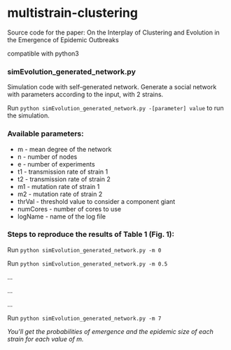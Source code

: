 # multistrain-clustering
Source code for the paper: On the Interplay of Clustering and Evolution in the Emergence of Epidemic Outbreaks

compatible with python3

### simEvolution_generated_network.py
Simulation code with self-generated network. Generate a social network with parameters according to the input, with 2 strains.

Run `python simEvolution_generated_network.py -[parameter] value` to run the simulation.

### Available parameters:

- m - mean degree of the network 
- n - number of nodes 
- e - number of experiments
- t1 - transmission rate of strain 1
- t2 - transmission rate of strain 2
- m1 - mutation rate of strain 1
- m2 - mutation rate of strain 2
- thrVal - threshold value to consider a component giant
- numCores - number of cores to use
- logName - name of the log file

### Steps to reproduce the results of Table 1 (Fig. 1):

Run `python simEvolution_generated_network.py -m 0`

Run `python simEvolution_generated_network.py -m 0.5`

...

...

...

Run `python simEvolution_generated_network.py -m 7`

_You'll get the probabilities of emergence and the epidemic size of each strain for each value of m._
